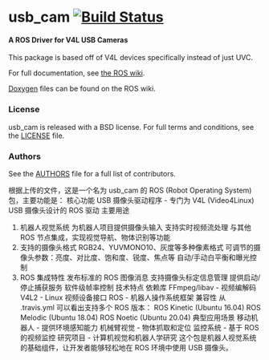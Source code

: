 usb_cam [![Build Status](https://api.travis-ci.org/bosch-ros-pkg/usb_cam.png)](https://travis-ci.org/bosch-ros-pkg/usb_cam)
=======

#### A ROS Driver for V4L USB Cameras
This package is based off of V4L devices specifically instead of just UVC.

For full documentation, see [the ROS wiki](http://ros.org/wiki/usb_cam).

[Doxygen](http://docs.ros.org/indigo/api/usb_cam/html/) files can be found on the ROS wiki.

### License
usb_cam is released with a BSD license. For full terms and conditions, see the [LICENSE](LICENSE) file.

### Authors
See the [AUTHORS](AUTHORS.md) file for a full list of contributors.



根据上传的文件，这是一个名为 usb_cam 的 ROS (Robot Operating System) 包，主要功能是：
核心功能
USB 摄像头驱动程序 - 专门为 V4L (Video4Linux) USB 摄像头设计的 ROS 驱动
主要用途
1. 机器人视觉系统
为机器人项目提供摄像头输入 
支持实时视频流处理 
与其他 ROS 节点集成，实现视觉导航、物体识别等功能 
2. 支持的摄像头格式
RGB24、YUVMONO10、灰度等多种像素格式 
可调节的摄像头参数：亮度、对比度、饱和度、锐度、焦点等 
自动/手动白平衡和曝光控制 
3. ROS 集成特性
发布标准的 ROS 图像消息 
支持摄像头标定信息管理 
提供启动/停止捕获服务 
软件级帧率控制 
技术特点
依赖库
FFmpeg/libav - 视频编解码 
V4L2 - Linux 视频设备接口 
ROS - 机器人操作系统框架 
兼容性
从 .travis.yml 可以看出支持多个 ROS 版本：
ROS Kinetic (Ubuntu 16.04) 
ROS Melodic (Ubuntu 18.04) 
ROS Noetic (Ubuntu 20.04) 
典型应用场景
移动机器人 - 提供环境感知能力 
机械臂视觉 - 物体抓取和定位 
监控系统 - 基于 ROS 的视频监控 
研究项目 - 计算机视觉和机器人学研究 
这个包是机器人视觉系统的基础组件，让开发者能够轻松地在 ROS 环境中使用 USB 摄像头。